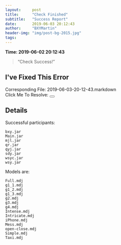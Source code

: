 ```yaml
---
layout:     post
title:      "Check Finished"
subtitle:   "Success Report"
date:       2019-06-03 20:12:43
author:     "BXYMartin"
header-img: "img/post-bg-2015.jpg"
tags:
---
```



**Time: 2019-06-02 20:12:43**

> “Check Success!”

## I've Fixed This Error
<div>Corresponding File: <label id="file">2019-06-03-20-12-43.markdown</label><br>Click Me To Resolve: <button id="delete" onclick="del()"></button></div>

## Details

Successful participants:

```
bxy.jar
Main.jar
mjl.jar
qr.jar
qyj.jar
sdy.jar
wsyc.jar
wsy.jar
```

Models are:

```
Full.mdj
g1_1.mdj
g1_2.mdj
g1_3.mdj
g2.mdj
g3.mdj
g4.mdj
Intense.mdj
Intricate.mdj
iPhone.mdj
Mess.mdj
open-close.mdj
Simple.mdj
Taxi.mdj
```

